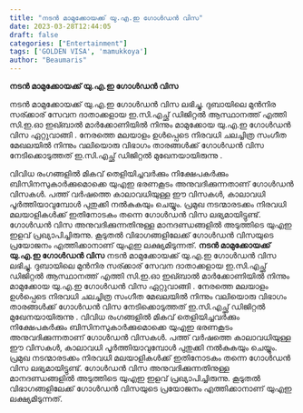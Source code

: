 ```yaml
---
title: "നടൻ മാമുക്കോയക്ക് യു.എ.ഇ ഗോൾഡൻ വിസ"
date: 2023-03-28T12:44:05
draft: false
categories: ["Entertainment"]
tags: ['GOLDEN VISA', 'mamukkoya']
author: "Beaumaris"
---
```


<strong>നടൻ മാമുക്കോയക്ക് യു.എ.ഇ ഗോൾഡൻ വിസ</strong>

നടൻ മാമുക്കോയക്ക് യു.എ.ഇ ഗോൾഡൻ വിസ ലഭിച്ചു. ദുബായിലെ മുൻനിര സര്ക്കാര് സേവന ദാതാക്കളായ ഇ.സി.എച്ഛ് ഡിജിറ്റൽ ആസ്ഥാനത്ത് എത്തി സി.ഇ.ഓ ഇഖ്ബാൽ മാർക്കോണിയിൽ നിന്നും മാമുക്കോയ യു.എ.ഇ ഗോൾഡൻ വിസ ഏറ്റുവാങ്ങി . നേരത്തെ മലയാളം ഉൾപ്പെടെ നിരവധി ചലച്ചിത്ര സംഗീത മേഖലയിൽ നിന്നും വലിയൊരു വിഭാഗം താരങ്ങൾക്ക് ഗോൾഡൻ വിസ നേടിക്കൊടുത്തത് ഇ.സി.എച്ഛ് ഡിജിറ്റൽ മുഖേനയായിരുന്നു .

വിവിധ രംഗങ്ങളില്‍ മികവ് തെളിയിച്ചവര്‍ക്കും നിക്ഷേപകര്‍ക്കും ബിസിനസുകാര്‍ക്കുമൊക്കെ യുഎഇ ഭരണകൂടം അനുവദിക്കുന്നതാണ് ഗോള്‍ഡന്‍ വിസകള്‍. പത്ത് വര്‍ഷത്തെ കാലാവധിയുള്ള ഈ വിസകള്‍, കാലാവധി പൂര്‍ത്തിയാവുമ്പോള്‍ പുതുക്കി നല്‍കുകയും ചെയ്യും. പ്രമുഖ നടന്മാരടക്കം നിരവധി മലയാളികള്‍ക്ക് ഇതിനോടകം തന്നെ ഗോള്‍ഡന്‍ വിസ ലഭ്യമായിട്ടുണ്ട്. ഗോള്‍ഡന്‍ വിസ അനുവദിക്കുന്നതിനുള്ള മാനദണ്ഡങ്ങളില്‍ അടുത്തിടെ യുഎഇ ഇളവ് പ്രഖ്യാപിച്ചിരുന്നു. കൂടുതല്‍ വിഭാഗങ്ങളിലേക്ക് ഗോള്‍ഡന്‍ വിസയുടെ പ്രയോജനം എത്തിക്കാനാണ് യുഎഇ ലക്ഷ്യമിടുന്നത്.
**നടൻ മാമുക്കോയക്ക് യു.എ.ഇ ഗോൾഡൻ വിസ** നടൻ മാമുക്കോയക്ക് യു.എ.ഇ ഗോൾഡൻ വിസ ലഭിച്ചു. ദുബായിലെ മുൻനിര സര്ക്കാര് സേവന ദാതാക്കളായ ഇ.സി.എച്ഛ് ഡിജിറ്റൽ ആസ്ഥാനത്ത് എത്തി സി.ഇ.ഓ ഇഖ്ബാൽ മാർക്കോണിയിൽ നിന്നും മാമുക്കോയ യു.എ.ഇ ഗോൾഡൻ വിസ ഏറ്റുവാങ്ങി . നേരത്തെ മലയാളം ഉൾപ്പെടെ നിരവധി ചലച്ചിത്ര സംഗീത മേഖലയിൽ നിന്നും വലിയൊരു വിഭാഗം താരങ്ങൾക്ക് ഗോൾഡൻ വിസ നേടിക്കൊടുത്തത് ഇ.സി.എച്ഛ് ഡിജിറ്റൽ മുഖേനയായിരുന്നു . വിവിധ രംഗങ്ങളില്‍ മികവ് തെളിയിച്ചവര്‍ക്കും നിക്ഷേപകര്‍ക്കും ബിസിനസുകാര്‍ക്കുമൊക്കെ യുഎഇ ഭരണകൂടം അനുവദിക്കുന്നതാണ് ഗോള്‍ഡന്‍ വിസകള്‍. പത്ത് വര്‍ഷത്തെ കാലാവധിയുള്ള ഈ വിസകള്‍, കാലാവധി പൂര്‍ത്തിയാവുമ്പോള്‍ പുതുക്കി നല്‍കുകയും ചെയ്യും. പ്രമുഖ നടന്മാരടക്കം നിരവധി മലയാളികള്‍ക്ക് ഇതിനോടകം തന്നെ ഗോള്‍ഡന്‍ വിസ ലഭ്യമായിട്ടുണ്ട്. ഗോള്‍ഡന്‍ വിസ അനുവദിക്കുന്നതിനുള്ള മാനദണ്ഡങ്ങളില്‍ അടുത്തിടെ യുഎഇ ഇളവ് പ്രഖ്യാപിച്ചിരുന്നു. കൂടുതല്‍ വിഭാഗങ്ങളിലേക്ക് ഗോള്‍ഡന്‍ വിസയുടെ പ്രയോജനം എത്തിക്കാനാണ് യുഎഇ ലക്ഷ്യമിടുന്നത്.
